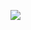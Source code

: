 [![](https://mermaid.ink/img/eyJjb2RlIjoiZ3JhcGggVERcblx0QVtDaHJpc3RtYXNdIC0tPnxHZXQgbW9uZXl8IEIoR28gc2hvcHBpbmcpXG5cdEIgLS0-IEN7TGV0IG1lIHRoaW5rfVxuXHRDIC0tPnxPbmV8IERbTGFwdG9wXVxuXHRDIC0tPnxUd298IEVbaVBob25lXVxuXHRDIC0tPnxUaHJlZXwgRltmYTpmYS1jYXIgQ2FyXVxuXHRcdFx0XHRcdCIsIm1lcm1haWQiOnsidGhlbWUiOiJkZWZhdWx0In19)](https://mermaid-js.github.io/mermaid-live-editor/#/edit/eyJjb2RlIjoiZ3JhcGggVERcblx0QVtDaHJpc3RtYXNdIC0tPnxHZXQgbW9uZXl8IEIoR28gc2hvcHBpbmcpXG5cdEIgLS0-IEN7TGV0IG1lIHRoaW5rfVxuXHRDIC0tPnxPbmV8IERbTGFwdG9wXVxuXHRDIC0tPnxUd298IEVbaVBob25lXVxuXHRDIC0tPnxUaHJlZXwgRltmYTpmYS1jYXIgQ2FyXVxuXHRcdFx0XHRcdCIsIm1lcm1haWQiOnsidGhlbWUiOiJkZWZhdWx0In19)
